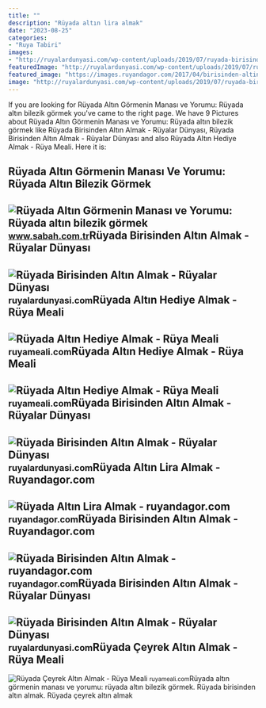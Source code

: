 ```yaml
---
title: ""
description: "Rüyada altın lira almak"
date: "2023-08-25"
categories:
- "Ruya Tabiri"
images:
- "http://ruyalardunyasi.com/wp-content/uploads/2019/07/ruyada-birisinden-altin-almak.jpg"
featuredImage: "http://ruyalardunyasi.com/wp-content/uploads/2019/07/ruyada-birisinden-altin-gumus-almak-1024x576.jpg"
featured_image: "https://images.ruyandagor.com/2017/04/birisinden-altin-almak-1137.jpg"
image: "http://ruyalardunyasi.com/wp-content/uploads/2019/07/ruyada-birisinden-altin-almak.jpg"
---
```


If you are looking for Rüyada Altın Görmenin Manası ve Yorumu: Rüyada altın bilezik görmek you've came to the right page. We have 9 Pictures about Rüyada Altın Görmenin Manası ve Yorumu: Rüyada altın bilezik görmek like Rüyada Birisinden Altın Almak - Rüyalar Dünyası, Rüyada Birisinden Altın Almak - Rüyalar Dünyası and also Rüyada Altın Hediye Almak - Rüya Meali. Here it is:

Rüyada Altın Görmenin Manası Ve Yorumu: Rüyada Altın Bilezik Görmek
-------------------------------------------------------------------

 ![Rüyada Altın Görmenin Manası ve Yorumu: Rüyada altın bilezik görmek](https://iasbh.tmgrup.com.tr/6761a3/650/344/0/0/752/395?u=https://isbh.tmgrup.com.tr/sbh/2020/03/17/ruyada-altin-gormek-nedir-ne-anlama-gelir-ruyada-altin-bilezik-bulmak-altin-takmak-altin-yuzuk-gormek-ruya-tabirleri-1584456531432.jpg) <small>www.sabah.com.tr</small>Rüyada Birisinden Altın Almak - Rüyalar Dünyası
-----------------------------------------------

 ![Rüyada Birisinden Altın Almak - Rüyalar Dünyası](http://ruyalardunyasi.com/wp-content/uploads/2019/07/yabanci-birisinden-altin-almak.jpg) <small>ruyalardunyasi.com</small>Rüyada Altın Hediye Almak - Rüya Meali
--------------------------------------

 ![Rüyada Altın Hediye Almak - Rüya Meali](http://ruyameali.com/wp-content/uploads/2018/07/altin-hediye-almak-1140x641.jpg) <small>ruyameali.com</small>Rüyada Altın Hediye Almak - Rüya Meali
--------------------------------------

 ![Rüyada Altın Hediye Almak - Rüya Meali](http://ruyameali.com/wp-content/uploads/2018/07/dugunde-altin-hediye-almak-810x326.jpg) <small>ruyameali.com</small>Rüyada Birisinden Altın Almak - Rüyalar Dünyası
-----------------------------------------------

 ![Rüyada Birisinden Altın Almak - Rüyalar Dünyası](http://ruyalardunyasi.com/wp-content/uploads/2019/07/ruyada-birisinden-altin-almak.jpg) <small>ruyalardunyasi.com</small>Rüyada Altın Lira Almak - Ruyandagor.com
----------------------------------------

 ![Rüyada Altın Lira Almak - ruyandagor.com](https://images.ruyandagor.com/2017/06/altin-lira-almak-2213.jpg) <small>ruyandagor.com</small>Rüyada Birisinden Altın Almak - Ruyandagor.com
----------------------------------------------

 ![Rüyada Birisinden Altın Almak - ruyandagor.com](https://images.ruyandagor.com/2017/04/birisinden-altin-almak-1137.jpg) <small>ruyandagor.com</small>Rüyada Birisinden Altın Almak - Rüyalar Dünyası
-----------------------------------------------

 ![Rüyada Birisinden Altın Almak - Rüyalar Dünyası](http://ruyalardunyasi.com/wp-content/uploads/2019/07/ruyada-birisinden-altin-gumus-almak-1024x576.jpg) <small>ruyalardunyasi.com</small>Rüyada Çeyrek Altın Almak - Rüya Meali
--------------------------------------

 ![Rüyada Çeyrek Altın Almak - Rüya Meali](http://ruyameali.com/wp-content/uploads/2019/01/ruyada-ceyrek-altin--810x623.jpg) <small>ruyameali.com</small>Rüyada altın görmenin manası ve yorumu: rüyada altın bilezik görmek. Rüyada birisinden altın almak. Rüyada çeyrek altın almak
